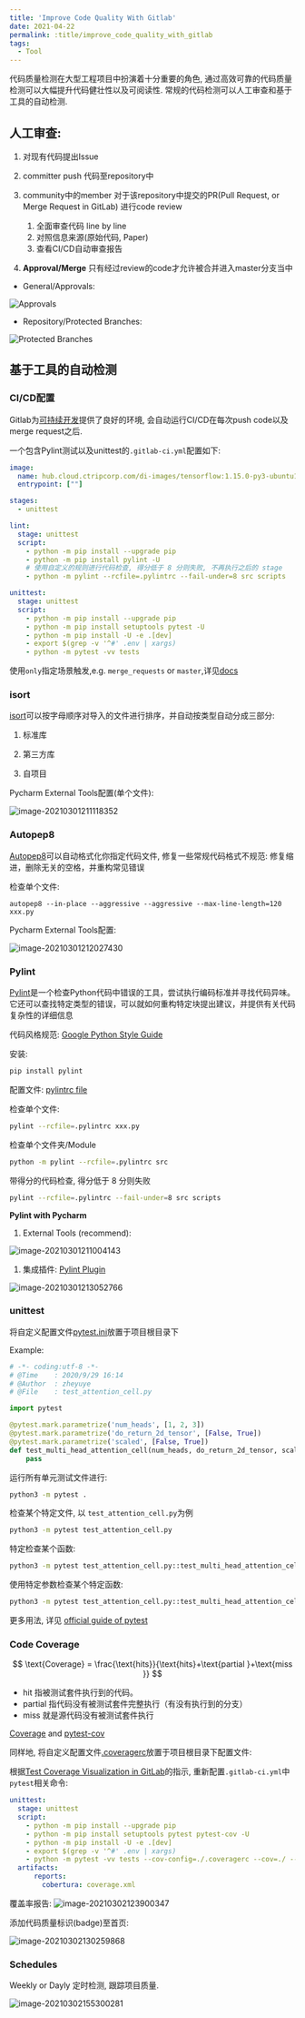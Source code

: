 ```yaml
---
title: 'Improve Code Quality With Gitlab'
date: 2021-04-22
permalink: :title/improve_code_quality_with_gitlab
tags:
  - Tool
---
```



代码质量检测在大型工程项目中扮演着十分重要的角色, 通过高效可靠的代码质量检测可以大幅提升代码健壮性以及可阅读性. 常规的代码检测可以人工审查和基于工具的自动检测.

## 人工审查:

1. 对现有代码提出Issue

2. committer push 代码至repository中

3. community中的member 对于该repository中提交的PR(Pull Request, or Merge Request in GitLab) 进行code review
   1. 全面审查代码 line by line
   2. 对照信息来源(原始代码, Paper)
   3.  查看CI/CD自动审查报告
   
4. **Approval/Merge** 只有经过review的code才允许被合并进入master分支当中

  * General/Approvals:

  ![Approvals](https://zheyuye-image-1257819557.cos.ap-shanghai.myqcloud.com/img/image-20210301194146178.png)

  * Repository/Protected Branches:

![Protected Branches](https://zheyuye-image-1257819557.cos.ap-shanghai.myqcloud.com/img/image-20210301194658654.png)

## 基于工具的自动检测

### CI/CD配置

Gitlab为[可持续开发](https://docs.gitlab.com/ee/ci/introduction/index.html)提供了良好的环境, 会自动运行CI/CD在每次push code以及merge request之后.

一个包含Pylint测试以及unittest的`.gitlab-ci.yml`配置如下:

```yaml
image:
  name: hub.cloud.ctripcorp.com/di-images/tensorflow:1.15.0-py3-ubuntu16.04-cpu
  entrypoint: [""]

stages:
  - unittest

lint:
  stage: unittest
  script:
    - python -m pip install --upgrade pip
    - python -m pip install pylint -U
    # 使用自定义的规则进行代码检查, 得分低于 8 分则失败, 不再执行之后的 stage
    - python -m pylint --rcfile=.pylintrc --fail-under=8 src scripts

unittest:
  stage: unittest
  script:
    - python -m pip install --upgrade pip
    - python -m pip install setuptools pytest -U
    - python -m pip install -U -e .[dev]
    - export $(grep -v '^#' .env | xargs)
    - python -m pytest -vv tests
```

使用`only`指定场景触发,e.g. `merge_requests` or `master`,详见[docs](https://docs.gitlab.com/ee/ci/merge_request_pipelines/#use-only-or-except-to-run-pipelines-for-merge-requests)

### isort

[isort](https://pypi.org/project/isort/)可以按字母顺序对导入的文件进行排序，并自动按类型自动分成三部分:

1. 标准库

2. 第三方库

3. 自项目

Pycharm External Tools配置(单个文件):

![image-20210301211118352](https://zheyuye-image-1257819557.cos.ap-shanghai.myqcloud.com/img/image-20210301211118352.png)

### Autopep8

[Autopep8](https://pypi.org/project/autopep8/)可以自动格式化你指定代码文件, 修复一些常规代码格式不规范: 修复缩进，删除无关的空格，并重构常见错误

检查单个文件:

```
autopep8 --in-place --aggressive --aggressive --max-line-length=120  xxx.py
```

Pycharm External Tools配置:

![image-20210301212027430](https://zheyuye-image-1257819557.cos.ap-shanghai.myqcloud.com/img/image-20210301212027430.png)

### Pylint

[Pylint](http://pylint.pycqa.org/en/latest/intro.html)是一个检查Python代码中错误的工具，尝试执行编码标准并寻找代码异味。它还可以查找特定类型的错误，可以就如何重构特定块提出建议，并提供有关代码复杂性的详细信息

代码风格规范: [Google Python Style Guide](https://google.github.io/styleguide/pyguide.html)

安装:

```bash
pip install pylint
```

配置文件: [pylintrc file](https://gist.github.com/ZheyuYe/11953dd99ad09e2fa81bb62ccd125dc0)

检查单个文件:
```bash
pylint --rcfile=.pylintrc xxx.py
```

检查单个文件夹/Module

```bash
python -m pylint --rcfile=.pylintrc src
```

带得分的代码检查, 得分低于 8 分则失败

```bash
pylint --rcfile=.pylintrc --fail-under=8 src scripts
```

**Pylint with Pycharm**

1. External Tools (recommend):

![image-20210301211004143](https://zheyuye-image-1257819557.cos.ap-shanghai.myqcloud.com/img/image-20210301211004143.png)

1. 集成插件: [Pylint Plugin](https://plugins.jetbrains.com/plugin/11084-pylint)

![image-20210301213052766](https://zheyuye-image-1257819557.cos.ap-shanghai.myqcloud.com/img/image-20210301213052766.png)

### unittest

将自定义配置文件[pytest.ini](https://gist.github.com/ZheyuYe/4c8f29823f34d455ceef0476df40fdaa)放置于项目根目录下

Example: 

```python
# -*- coding:utf-8 -*-
# @Time    : 2020/9/29 16:14
# @Author  : zheyuye
# @File    : test_attention_cell.py

import pytest

@pytest.mark.parametrize('num_heads', [1, 2, 3])
@pytest.mark.parametrize('do_return_2d_tensor', [False, True])
@pytest.mark.parametrize('scaled', [False, True])
def test_multi_head_attention_cell(num_heads, do_return_2d_tensor, scaled):
	pass
```

运行所有单元测试文件进行:

```bash
python3 -m pytest .
```
检查某个特定文件, 以 `test_attention_cell.py`为例

```bash
python3 -m pytest test_attention_cell.py
```

特定检查某个函数:

```bash
python3 -m pytest test_attention_cell.py::test_multi_head_attention_cell
```

使用特定参数检查某个特定函数:
```bash
python3 -m pytest test_attention_cell.py::test_multi_head_attention_cell[False-False-1]
```


更多用法, 详见 [official guide of pytest](https://docs.pytest.org/en/latest/) 

### Code Coverage

$$
\text{Coverage} =  \frac{\text{hits}}{\text{hits}+\text{partial }+\text{miss }}
$$

 

- hit 指被测试套件执行到的代码。
- partial 指代码没有被测试套件完整执行（有没有执行到的分支）
- miss 就是源代码没有被测试套件执行

[Coverage](https://coverage.readthedocs.io/en/coverage-5.5/) and [pytest-cov](https://pytest-cov.readthedocs.io/)

同样地, 将自定义配置文件[.coveragerc](https://gist.github.com/ZheyuYe/caa7f97f19a1c38355aeee9dbc919f95)放置于项目根目录下配置文件: 

根据[Test Coverage Visualization in GitLab](https://docs.gitlab.com/ee/user/project/merge_requests/test_coverage_visualization.html#python-example)的指示, 重新配置`.gitlab-ci.yml`中`pytest`相关命令:

```yaml
unittest:
  stage: unittest
  script:
    - python -m pip install --upgrade pip
    - python -m pip install setuptools pytest pytest-cov -U
    - python -m pip install -U -e .[dev]
    - export $(grep -v '^#' .env | xargs)
    - python -m pytest -vv tests --cov-config=./.coveragerc --cov=./ --cov-report=xml
  artifacts:
      reports:
        cobertura: coverage.xml
```

覆盖率报告:
![image-20210302123900347](https://zheyuye-image-1257819557.cos.ap-shanghai.myqcloud.com/img/image-20210302123900347.png)

添加代码质量标识(badge)至首页:

![image-20210302130259868](https://zheyuye-image-1257819557.cos.ap-shanghai.myqcloud.com/img/image-20210302130259868.png)

### Schedules

Weekly or Dayly 定时检测, 跟踪项目质量.

![image-20210302155300281](https://zheyuye-image-1257819557.cos.ap-shanghai.myqcloud.com/img/image-20210302155300281.png)